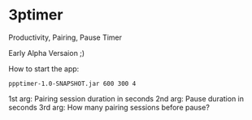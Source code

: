 # 3ptimer
Productivity, Pairing, Pause Timer

Early Alpha Versaion ;)

How to start the app:

```
ppptimer-1.0-SNAPSHOT.jar 600 300 4
```

1st arg: Pairing session duration in seconds
2nd arg: Pause duration in seconds
3rd arg: How many pairing sessions before pause?
